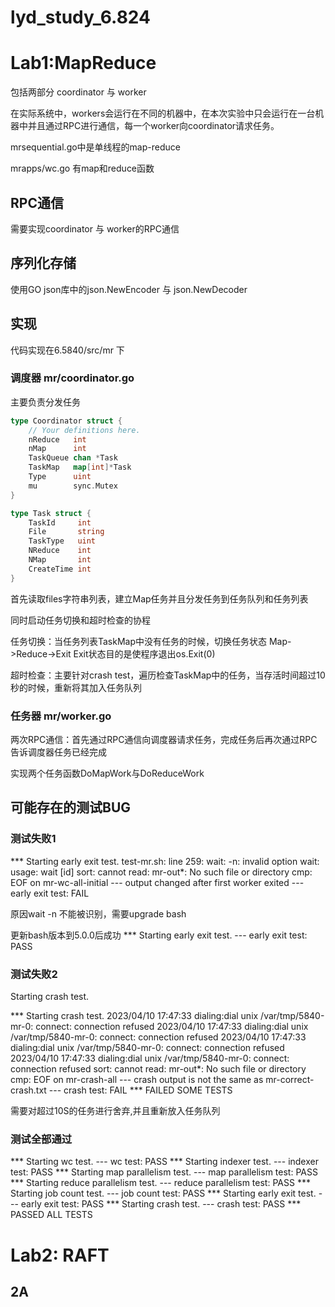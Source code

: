 # lyd_study_6.824

# Lab1:MapReduce

包括两部分 coordinator 与 worker

在实际系统中，workers会运行在不同的机器中，在本次实验中只会运行在一台机器中并且通过RPC进行通信，每一个worker向coordinator请求任务。

mrsequential.go中是单线程的map-reduce

mrapps/wc.go 有map和reduce函数

## RPC通信

需要实现coordinator 与 worker的RPC通信

## 序列化存储

使用GO json库中的json.NewEncoder 与 json.NewDecoder

## 实现

代码实现在6.5840/src/mr 下

### 调度器 mr/coordinator.go

主要负责分发任务

```go
type Coordinator struct {
	// Your definitions here.
	nReduce   int
	nMap      int
	TaskQueue chan *Task
	TaskMap   map[int]*Task
	Type      uint
	mu        sync.Mutex
}

type Task struct {
	TaskId     int
	File       string
	TaskType   uint
	NReduce    int
	NMap       int
	CreateTime int
}
```

首先读取files字符串列表，建立Map任务并且分发任务到任务队列和任务列表

同时启动任务切换和超时检查的协程

任务切换：当任务列表TaskMap中没有任务的时候，切换任务状态  Map->Reduce->Exit   Exit状态目的是使程序退出os.Exit(0)

超时检查：主要针对crash test，遍历检查TaskMap中的任务，当存活时间超过10秒的时候，重新将其加入任务队列

### 任务器 mr/worker.go

两次RPC通信：首先通过RPC通信向调度器请求任务，完成任务后再次通过RPC告诉调度器任务已经完成

实现两个任务函数DoMapWork与DoReduceWork

## 可能存在的测试BUG

### 测试失败1

*** Starting early exit test.
test-mr.sh: line 259: wait: -n: invalid option
wait: usage: wait [id]
sort: cannot read: mr-out*: No such file or directory
cmp: EOF on mr-wc-all-initial
--- output changed after first worker exited
--- early exit test: FAIL

原因wait -n 不能被识别，需要upgrade bash

更新bash版本到5.0.0后成功
*** Starting early exit test.
--- early exit test: PASS

### 测试失败2

Starting crash test.

*** Starting crash test.
2023/04/10 17:47:33 dialing:dial unix /var/tmp/5840-mr-0: connect: connection refused
2023/04/10 17:47:33 dialing:dial unix /var/tmp/5840-mr-0: connect: connection refused
2023/04/10 17:47:33 dialing:dial unix /var/tmp/5840-mr-0: connect: connection refused
2023/04/10 17:47:33 dialing:dial unix /var/tmp/5840-mr-0: connect: connection refused
sort: cannot read: mr-out*: No such file or directory
cmp: EOF on mr-crash-all
--- crash output is not the same as mr-correct-crash.txt
--- crash test: FAIL
*** FAILED SOME TESTS

需要对超过10S的任务进行舍弃,并且重新放入任务队列

### 测试全部通过

*** Starting wc test.
--- wc test: PASS
*** Starting indexer test.
--- indexer test: PASS
*** Starting map parallelism test.
--- map parallelism test: PASS
*** Starting reduce parallelism test.
--- reduce parallelism test: PASS
*** Starting job count test.
--- job count test: PASS
*** Starting early exit test.
--- early exit test: PASS
*** Starting crash test.
--- crash test: PASS
*** PASSED ALL TESTS



# Lab2: RAFT

## 2A

